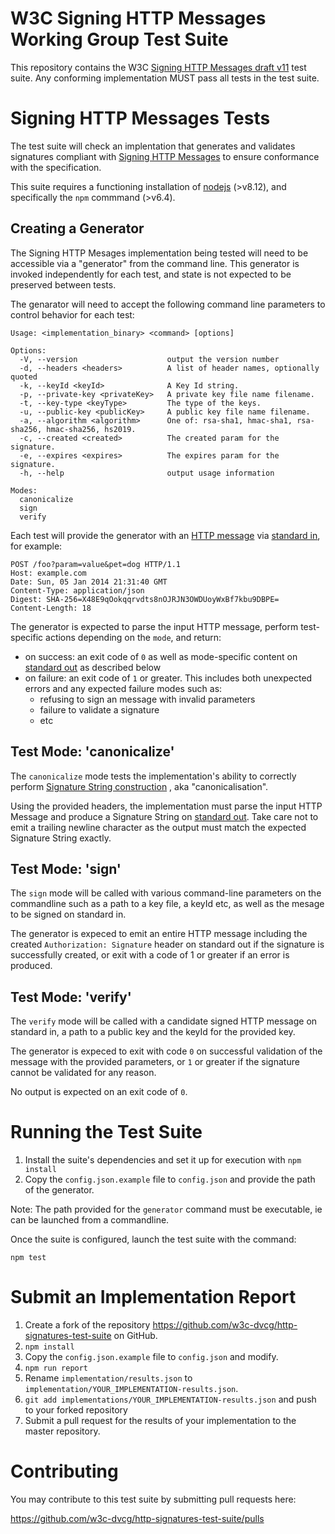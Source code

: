 W3C Signing HTTP Messages Working Group Test Suite
==================================================

This repository contains the W3C
[Signing HTTP Messages draft v11](https://tools.ietf.org/html/draft-cavage-http-signatures-11) test suite.
Any conforming implementation MUST pass all tests in the test suite.

# Signing HTTP Messages Tests

The test suite will check an implentation that generates and validates signatures
compliant with
[Signing HTTP Messages](https://tools.ietf.org/html/draft-cavage-http-signatures)
to ensure conformance with the specification.

This suite requires a functioning installation of
[nodejs](https://nodejs.org) (>v8.12), and specifically
the ``npm`` commmand (>v6.4).

## Creating a Generator
The Signing HTTP Mesages implementation being tested will need to be
accessible via a "generator" from the command line. This generator
is invoked independently for each test, and state is not expected to be
preserved between tests.

The genarator will need to accept the following command line parameters
to control behavior for each test:

```
Usage: <implementation_binary> <command> [options]

Options:
  -V, --version                    output the version number
  -d, --headers <headers>          A list of header names, optionally quoted
  -k, --keyId <keyId>              A Key Id string.
  -p, --private-key <privateKey>   A private key file name filename.
  -t, --key-type <keyType>         The type of the keys.
  -u, --public-key <publicKey>     A public key file name filename.
  -a, --algorithm <algorithm>      One of: rsa-sha1, hmac-sha1, rsa-sha256, hmac-sha256, hs2019.
  -c, --created <created>          The created param for the signature.
  -e, --expires <expires>          The expires param for the signature.
  -h, --help                       output usage information

Modes:
  canonicalize
  sign
  verify
```

Each test will provide the generator with an
[HTTP message](https://developer.mozilla.org/en-US/docs/Web/HTTP/Messages)
via [standard in](https://en.wikipedia.org/wiki/Standard_streams),
for example:

```
POST /foo?param=value&pet=dog HTTP/1.1
Host: example.com
Date: Sun, 05 Jan 2014 21:31:40 GMT
Content-Type: application/json
Digest: SHA-256=X48E9qOokqqrvdts8nOJRJN3OWDUoyWxBf7kbu9DBPE=
Content-Length: 18
```

The generator is expected to parse the input HTTP message, perform
test-specific actions depending on the ``mode``, and return:

- on success: an exit code of ``0`` as well as mode-specific content on
  [standard out](https://en.wikipedia.org/wiki/Standard_streams) as
  described below
- on failure: an exit code of ``1`` or greater. This includes both
  unexpected errors and any expected failure modes such as:
    - refusing to sign an message with invalid parameters
    - failure to validate a signature
    - etc

## Test Mode: 'canonicalize'

The ``canonicalize`` mode tests the implementation's ability to correctly
perform [Signature String construction](https://tools.ietf.org/html/draft-cavage-http-signatures-11#section-2.3)
, aka "canonicalisation".

Using the provided headers, the implementation must parse the input HTTP
Message and produce a Signature String on
[standard out](https://en.wikipedia.org/wiki/Standard_streams). Take care
not to emit a trailing newline character as the output must match the
expected Signature String exactly.

## Test Mode: 'sign'

The ``sign`` mode will be called with various command-line parameters on
the commandline such as a path to a key file, a keyId etc, as well as
the mesage to be signed on standard in.

The generator is expeced to emit an entire HTTP message including the
created ``Authorization: Signature`` header on standard out if the signature
is successfully created, or exit with a code of 1 or greater if an error
is produced.

## Test Mode: 'verify'

The ``verify`` mode will be called with a candidate signed HTTP message on
standard in, a path to a public key and the keyId for the provided key.

The generator is expeced to exit with code ``0`` on successful validation
of the message with the provided parameters, or ``1`` or greater if the
signature cannot be validated for any reason.

No output is expected on an exit code of ``0``.

# Running the Test Suite

1. Install the suite's dependencies and set it up for execution with
  ``npm install``
2. Copy the `config.json.example` file to `config.json` and provide
  the path of the generator.

Note: The path provided for the ``generator`` command must be executable, ie
can be launched from a commandline.

Once the suite is configured, launch the test suite with the command:

```shell
npm test
```

# Submit an Implementation Report

1. Create a fork of the repository <https://github.com/w3c-dvcg/http-signatures-test-suite> on GitHub.
2. ``npm install``
3. Copy the `config.json.example` file to `config.json` and modify.
4. ``npm run report``
5. Rename ``implementation/results.json`` to
   ``implementation/YOUR_IMPLEMENTATION-results.json``.
6. ``git add implementations/YOUR_IMPLEMENTATION-results.json`` and push to your forked repository
7. Submit a pull request for the results of your implementation to the master repository.

# Contributing

You may contribute to this test suite by submitting pull requests here:

<https://github.com/w3c-dvcg/http-signatures-test-suite/pulls>
